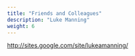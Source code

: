 ```yaml
---
title: "Friends and Colleagues"
description: "Luke Manning"
weight: 6
---
```

http://sites.google.com/site/lukeamanning/
